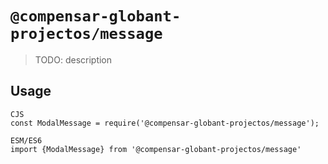 # `@compensar-globant-projectos/message`

> TODO: description

## Usage

```
CJS
const ModalMessage = require('@compensar-globant-projectos/message');

ESM/ES6
import {ModalMessage} from '@compensar-globant-projectos/message'
```
